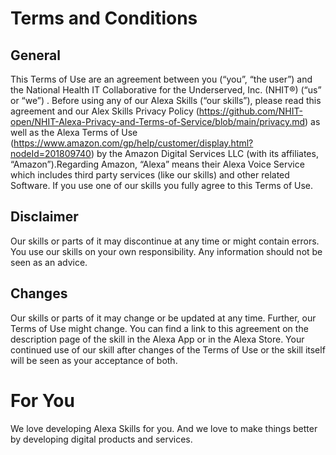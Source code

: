 # Terms and Conditions

## General
This Terms of Use are an agreement between you (“you”, “the user”) and the National Health IT Collaborative for the Underserved, Inc. (NHIT®) (“us” or “we”) . Before using any of our Alexa Skills (“our skills”), please read this agreement and our Alex Skills Privacy Policy (https://github.com/NHIT-open/NHIT-Alexa-Privacy-and-Terms-of-Service/blob/main/privacy.md) as well as the Alexa Terms of Use (https://www.amazon.com/gp/help/customer/display.html?nodeId=201809740) by the Amazon Digital Services LLC (with its affiliates, “Amazon”).Regarding Amazon, “Alexa” means their Alexa Voice Service which includes third party services (like our skills) and other related Software. If you use one of our skills you fully agree to this Terms of Use.

## Disclaimer
Our skills or parts of it may discontinue at any time or might contain errors. You use our skills on your own responsibility. Any information should not be seen as an advice.

## Changes
Our skills or parts of it may change or be updated at any time. Further, our Terms of Use might change. You can find a link to this agreement on the description page of the skill in the Alexa App or in the Alexa Store. Your continued use of our skill after changes of the Terms of Use or the skill itself will be seen as your acceptance of both.

# For You
We love developing Alexa Skills for you. And we love to make things better by developing digital products and services.